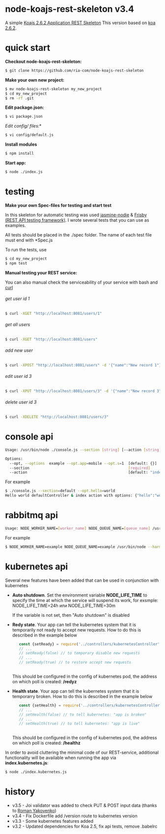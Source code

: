 node-koajs-rest-skeleton v3.4
=============================

A simple [Koajs 2.6.2 Application REST Skeleton](https://github.com/ria-com/node-koajs-rest-skeleton)
This version based on [koa 2.6.2](https://github.com/koajs/koa). 
    

quick start
===========

**Checkout node-koajs-rest-skeleton:**

```sh
$ git clone https://github.com/ria-com/node-koajs-rest-skeleton
```

**Make your own new project:**

```sh
$ mv node-koajs-rest-skeleton my_new_project
$ cd my_new_project
$ rm -rf .git
```

**Edit package.json:**

```sh
$ vi package.json
```

**Edit config/* files:**

```sh
$ vi config/default.js
```

**Install modules**
```sh
$ npm install
```

**Start app:**
```sh
$ node ./index.js
```

testing
=======


**Make your own Spec-files for testing and start test**

In this skeleton for automatic testing was used [jasmine-nodie](https://jasmine.github.io/2.1/node.html) & [Frisby (REST API testing framework)](http://frisbyjs.com).
I wrote several tests that you can use as examples.

All tests should be placed in the ./spec folder. The name of each test file must end with *Spec.js

To run the tests, use 
```sh
$ cd my_new_project
$ npm test
```

**Manual testing your REST service:**

You can also manual check the serviceability of your service with bash and [curl](https://curl.haxx.se/)

###### get user id 1
```sh
$ curl -XGET "http://localhost:8081/users/1"
```
###### get all users
```sh
$ curl -XGET "http://localhost:8081/users"
```

###### add new user
```sh
$ curl -XPOST "http://localhost:8081/users" -d '{"name":"New record 1"}' -H 'Content-Type: application/json'
```

###### edit user id 3
```sh
$ curl -XPUT "http://localhost:8081/users/3" -d '{"name":"New record 3"}' -H 'Content-Type: application/json'
```

###### delete user id 3
```sh
$ curl -XDELETE "http://localhost:8081/users/3"
```



console api
===========

```sh
Usage: /usr/bin/node ./console.js --section [string] [--action [string]] [--opt [object]]

Options:
  --opt, --options  example --opt.app=mobile --opt.s=1  [default: {}]
  --section                                             [required]
  --action                                              [default: "index"]
```

For example 
```sh
$ ./console.js --section=default --opt.hello=world
Hello world defaultController & index action with options: {"hello":"world"}
```

rabbitmq api
============

```sh
Usage: NODE_WORKER_NAME=[worker_name] NODE_QUEUE_NAME=[queue_name] /usr/bin/node --harmony ./worker.js
```

For example 
```sh
$ NODE_WORKER_NAME=example NODE_QUEUE_NAME=example /usr/bin/node --harmony ./worker.js
```

kubernetes api
==============

Several new features have been added that can be used in conjunction with kubernetes
  * **Auto shutdown**. Set the environment variable **NODE_LIFE_TIME** to specify 
    the time at which the service will suspend its work, for exsmple:
    NODE_LIFE_TIME=24h или NODE_LIFE_TIME=30m
    
    If the variable is not set, then "Auto shutdown" is disabled
  * **Redy state**. Your app can tell the kubernetes system that it 
    is temporarily not ready to accept new requests. How to do this is 
    described in the example below
    ```javascript
       const {setReady} = require('../controllers/kubernetesController');
       // ...
       // setReady(false) // to temporary disable new requests
       // ...
       // setReady(true) // to restore accept new requests
   
    ```
    This should be configured in the config of kubernetes pod, 
    the address on which poll is created: **/redyz**
  * **Health state**. Your app can tell the kubernetes system that it 
    is temporarry broken. How to do this is described in the example below
    ```javascript
       const {setHealth} = require('../controllers/kubernetesController');
       // ...
       // setHealth(false) // to tell kubernetes: "app is broken" 
       // ...
       // setHealth(true) // to tell kubernetes: "app is live"
   
    ```
    This should be configured in the config of kubernetes pod, 
    the address on which poll is created: **/healthz**


In order to avoid cluttering the minimal code of our REST-service, additional 
functionality will be available when running the app via **index.kubernetes.js**: 
```sh
$ node ./index.kubernetes.js
```


history
=======

  * v3.5 - Joi validator was added to check PUT & POST input data (thanks to [Roman Yakovenko](https://github.com/b17))
  * v3.4 - Fix Dockerfile add /version route to kubernetes version
  * v3.3 - Some kubernetes features added
  * v3.2 - Updated dependencies for Koa 2.5, fix api tests, remove .babelrc